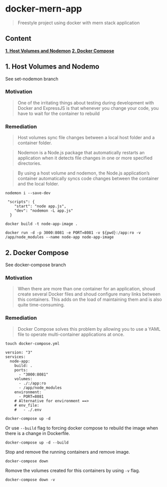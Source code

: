 # docker-mern-app

> Freestyle project using docker with mern stack application

## Content

**[1. Host Volumes and Nodemon](#heading--1)**
**[2. Docker Compose](#heading--2)**

## 1. Host Volumes and Nodemo <a name="heading--1"/>

See set-nodemon branch

### Motivation

> One of the irritating things about testing during development with Docker and ExpressJS is that whenever you change your code, you have to wait for the container to rebuild

### Remediation

> Host volumes sync file changes between a local host folder and a container folder.

> Nodemon is a Node.js package that automatically restarts an application when it detects file changes in one or more specified directories.

> By using a host volume and nodemon, the Node.js application’s container automatically syncs code changes between the container and the local folder.

```
nodemon i --save-dev
```

```
 "scripts": {
    "start": "node app.js",
    "dev": "nodemon -L app.js"
  }
```

```
docker build -t node-app-image .
```

```
docker run -d -p 3000:8081 -e PORT=8081 -v ${pwd}:/app:ro -v /app/node_modules --name node-app node-app-image
```

## 2. Docker Compose <a name="heading--1"/>

See docker-compose branch

### Motivation

> When there are more than one container for an application, shoud create several Docker files and shoud configure many links between this containers. This adds on the load of maintaining them and is also quite time-consuming.

### Remediation

> Docker Compose solves this problem by allowing you to use a YAML file to operate multi-container applications at once.

```
touch docker-compose.yml
```

```
version: "3"
services:
  node-app:
    build: .
    ports:
      - "3000:8081"
    volumes:
      - ./:/app:ro
      - /app/node_modules
    environment:
      - PORT=8081
    # Alternative for environment ==>
    # env_file:
    #   - ./.env
```

```
docker-compose up -d
```

Or use `--build` flag to forcing docker compose to rebuild the image when there is a change in Dockerfile.

```
docker-compose up -d --build
```

Stop and remove the running containers and remove image.

```
docker-compose down
```

Romove the volumes created for this containers by using `-v` flag.

```
docker-compose down -v
```
